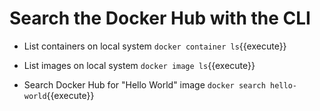 # Search the Docker Hub with the CLI

- List containers on local system `docker container ls`{{execute}}

- List images on local system `docker image ls`{{execute}}

- Search Docker Hub for "Hello World" image `docker search hello-world`{{execute}}

